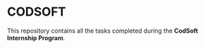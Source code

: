 # CODSOFT
This repository contains all the tasks completed during the **CodSoft Internship Program**.
